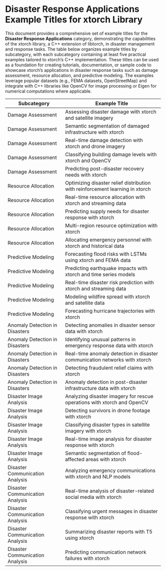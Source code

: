# Disaster Response Applications Example Titles for xtorch Library

This document provides a comprehensive set of example titles for the **Disaster Response Applications** category, demonstrating the capabilities of the xtorch library, a C++ extension of libtorch, in disaster management and response tasks. The table below organizes example titles by subcategory, with each subcategory containing at least five practical examples tailored to xtorch’s C++ implementation. These titles can be used as a foundation for creating tutorials, documentation, or sample code to showcase xtorch’s applications in disaster response tasks such as damage assessment, resource allocation, and predictive modeling. The examples leverage popular datasets (e.g., FEMA datasets, OpenStreetMap) and integrate with C++ libraries like OpenCV for image processing or Eigen for numerical computations where applicable.

| **Subcategory**                     | **Example Title**                                                                 |
|-------------------------------------|-----------------------------------------------------------------------------------|
| Damage Assessment                  | Assessing disaster damage with xtorch and satellite imagery                       |
| Damage Assessment                  | Semantic segmentation of damaged infrastructure with xtorch                       |
| Damage Assessment                  | Real-time damage detection with xtorch and drone imagery                         |
| Damage Assessment                  | Classifying building damage levels with xtorch and OpenCV                         |
| Damage Assessment                  | Predicting post-disaster recovery needs with xtorch                               |
| Resource Allocation                | Optimizing disaster relief distribution with reinforcement learning in xtorch      |
| Resource Allocation                | Real-time resource allocation with xtorch and streaming data                     |
| Resource Allocation                | Predicting supply needs for disaster response with xtorch                         |
| Resource Allocation                | Multi-region resource optimization with xtorch                                   |
| Resource Allocation                | Allocating emergency personnel with xtorch and historical data                    |
| Predictive Modeling                | Forecasting flood risks with LSTMs using xtorch and FEMA data                    |
| Predictive Modeling                | Predicting earthquake impacts with xtorch and time series models                  |
| Predictive Modeling                | Real-time disaster risk prediction with xtorch and streaming data                |
| Predictive Modeling                | Modeling wildfire spread with xtorch and satellite data                          |
| Predictive Modeling                | Forecasting hurricane trajectories with xtorch                                   |
| Anomaly Detection in Disasters      | Detecting anomalies in disaster sensor data with xtorch                           |
| Anomaly Detection in Disasters      | Identifying unusual patterns in emergency response data with xtorch               |
| Anomaly Detection in Disasters      | Real-time anomaly detection in disaster communication networks with xtorch        |
| Anomaly Detection in Disasters      | Detecting fraudulent relief claims with xtorch                                   |
| Anomaly Detection in Disasters      | Anomaly detection in post-disaster infrastructure data with xtorch                |
| Disaster Image Analysis            | Analyzing disaster imagery for rescue operations with xtorch and OpenCV           |
| Disaster Image Analysis            | Detecting survivors in drone footage with xtorch                                  |
| Disaster Image Analysis            | Classifying disaster types in satellite imagery with xtorch                       |
| Disaster Image Analysis            | Real-time image analysis for disaster response with xtorch                        |
| Disaster Image Analysis            | Semantic segmentation of flood-affected areas with xtorch                         |
| Disaster Communication Analysis    | Analyzing emergency communications with xtorch and NLP models                     |
| Disaster Communication Analysis    | Real-time analysis of disaster-related social media with xtorch                   |
| Disaster Communication Analysis    | Classifying urgent messages in disaster response with xtorch                      |
| Disaster Communication Analysis    | Summarizing disaster reports with T5 using xtorch                                 |
| Disaster Communication Analysis    | Predicting communication network failures with xtorch                             |